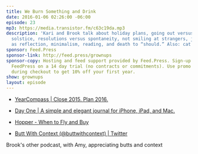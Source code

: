 ```yaml
---
title: We Burn Something and Drink
date: 2016-01-06 02:26:00 -06:00
episode: 23
mp3: https://media.transistor.fm/c63c19da.mp3
description: 'Kari and Brook talk about holiday plans, going out versus staying in,
  solstice, resolutions versus spontaneity, not smiling at strangers, journalling
  as reflection, minimalism, reading, and death to “should.” Also: cat noises.'
sponsor: Feed.Press
sponsor-link: http://feed.press/grownups
sponsor-copy: Hosting and feed support provided by Feed.Press. Sign-up today and try
  FeedPress on a 14 day trial (no contracts or commitments). Use promo code grownups
  during checkout to get 10% off your first year.
show: grownups
layout: episode
---
```


* [YearCompass | Close 2015. Plan 2016.][1]

* [Day One | A simple and elegant journal for iPhone, iPad, and Mac.][2]

* [Hopper - When to Fly and Buy][3]

* [Butt With Context (@buttwithcontext) | Twitter][4]

Brook's other podcast, with Amy, appreciating butts and context

[1]: http://www.yearcompass.com/
[2]: http://dayoneapp.com/
[3]: https://www.hopper.com/
[4]: https://twitter.com/buttwithcontext
